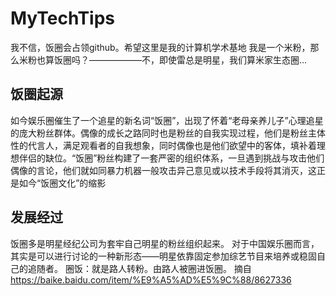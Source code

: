 # MyTechTips
我不信，饭圈会占领github。希望这里是我的计算机学术基地
我是一个米粉，那么米粉也算饭圈吗？——————不，即使雷总是明星，我们算米家生态圈...

## 饭圈起源

如今娱乐圈催生了一个追星的新名词“饭圈”，出现了怀着“老母亲养儿子”心理追星的庞大粉丝群体。偶像的成长之路同时也是粉丝的自我实现过程，他们是粉丝主体性的代言人，满足观看者的自我想象，同时偶像也是他们欲望中的客体，填补着理想伴侣的缺位。“饭圈”粉丝构建了一套严密的组织体系，一旦遇到挑战与攻击他们偶像的言论，他们就如同暴力机器一般攻击异己意见或以技术手段将其消灭，这正是如今“饭圈文化”的缩影 
## 发展经过
饭圈多是明星经纪公司为套牢自己明星的粉丝组织起来。
对于中国娱乐圈而言，其实是可以进行讨论的一种新形态——明星依靠固定参加综艺节目来培养或稳固自己的追随者。
圈饭：就是路人转粉。由路人被圈进饭圈。
摘自 https://baike.baidu.com/item/%E9%A5%AD%E5%9C%88/8627336
